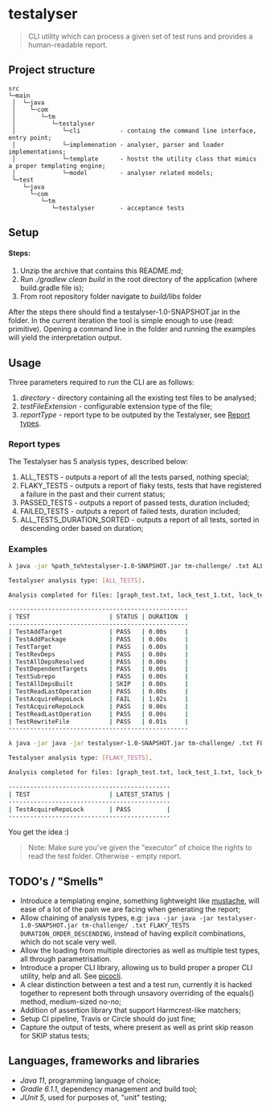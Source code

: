 # testalyser

> CLI utility which can process a given set of test runs and provides a human-readable report.

## Project structure

```
src
└─main
 │  └─java
 │    └─com
 │       └─tm
 │          └─testalyser
 │             └─cli           - containg the command line interface, entry point;
 │             └─implemenation - analyser, parser and loader implementations;
 │             └─template      - hostst the utility class that mimics a proper templating engine;
 │             └─model         - analyser related models;
 └─test
    └─java
      └─com
         └─tm
            └─testalyser       - acceptance tests
```

## Setup

#### Steps:

1. Unzip the archive that contains this README.md;
2. Run *./gradlew clean build* in the root directory of the application (where build.gradle file is);
3. From root repository folder navigate to *build/libs* folder

After the steps there should find a testalyser-1.0-SNAPSHOT.jar in the folder. In the current iteration the tool is 
simple enough to use (read: primitive).  Opening a command line in the folder and running the examples will yield the 
interpretation output.

## Usage

Three parameters required to run the CLI are as follows:

1. *directory* - directory containing all the existing test files to be analysed;
1. *testFileExtension* - configurable extension type of the file;
1. *reportType* - report type to be outputed by the Testalyser, see [Report types](#report-types).  

### Report types

The Testalyser has 5 analysis types, described below:
 
1. ALL_TESTS - outputs a report of all the tests parsed, nothing special;
1. FLAKY_TESTS - outputs a report of flaky tests, tests that have registered a failure in the past and their current status;
1. PASSED_TESTS - outputs a report of passed tests, duration included;
1. FAILED_TESTS - outputs a report of failed tests, duration included;
1. ALL_TESTS_DURATION_SORTED - outputs a report of all tests, sorted in descending order based on duration;

### Examples

```bash
λ java -jar %path_to%testalyser-1.0-SNAPSHOT.jar tm-challenge/ .txt ALL_TESTS  

Testalyser analysis type: [ALL_TESTS].

Analysis completed for files: [graph_test.txt, lock_test_1.txt, lock_test_2.txt, rewrite_test.txt].

--------------------------------------------------
| TEST                      | STATUS | DURATION  |
--------------------------------------------------
| TestAddTarget             | PASS   | 0.00s     |
| TestAddPackage            | PASS   | 0.00s     |
| TestTarget                | PASS   | 0.00s     |
| TestRevDeps               | PASS   | 0.00s     |
| TestAllDepsResolved       | PASS   | 0.00s     |
| TestDependentTargets      | PASS   | 0.00s     |
| TestSubrepo               | PASS   | 0.00s     |
| TestAllDepsBuilt          | SKIP   | 0.00s     |
| TestReadLastOperation     | PASS   | 0.00s     |
| TestAcquireRepoLock       | FAIL   | 1.02s     |
| TestAcquireRepoLock       | PASS   | 0.00s     |
| TestReadLastOperation     | PASS   | 0.00s     |
| TestRewriteFile           | PASS   | 0.01s     |
--------------------------------------------------
```

```bash
λ java -jar java -jar testalyser-1.0-SNAPSHOT.jar tm-challenge/ .txt FLAKY_TESTS

Testalyser analysis type: [FLAKY_TESTS].

Analysis completed for files: [graph_test.txt, lock_test_1.txt, lock_test_2.txt, rewrite_test.txt].

---------------------------------------------
| TEST                      | LATEST_STATUS |
---------------------------------------------
| TestAcquireRepoLock       | PASS          |
---------------------------------------------
```

You get the idea :)

> Note: Make sure you've given the "executor" of choice the rights to read the test folder. Otherwise - empty report.

## TODO's / "Smells"

* Introduce a templating engine, something lightweight like [mustache](https://mustache.github.io/), will ease of a lot
of the pain we are facing when generating the report;
* Allow chaining of analysis types, e.g:
`java -jar java -jar testalyser-1.0-SNAPSHOT.jar tm-challenge/ .txt FLAKY_TESTS DURATION_ORDER_DESCENDING`, instead of
having explicit combinations, which do not scale very well.
* Allow the loading from multiple directories as well as multiple test types, all through parametrisation.
* Introduce a proper CLI library, allowing us to build proper a proper CLI utility, help and all. See [picocli](https://picocli.info/).
* A clear distinction between a test and a test run, currently it is hacked together to represent both through unsavory
overriding of the equals() method, medium-sized no-no;
* Addition of assertion library that support Harmcrest-like matchers;
* Setup CI pipeline, Travis or Circle should do just fine;
* Capture the output of tests, where present as well as print skip reason for SKIP status tests;

## Languages, frameworks and libraries

* *Java 11*, programming language of choice;
* *Gradle 6.1.1*, dependency management and build tool;
* *JUnit 5*, used for purposes of, "unit" testing; 
